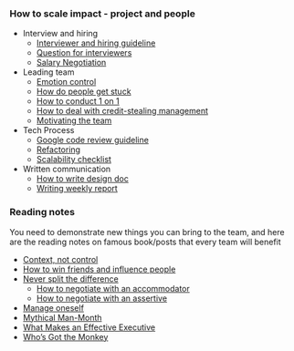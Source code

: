 ### How to scale impact - project and people
* Interview and hiring
  * [Interviewer and hiring guideline](https://george24601.github.io/2019/11/04/interview-hiring.html)
  * [Question for interviewers](https://george24601.github.io/2019/03/11/q-for-interviewers.html)
  * [Salary Negotiation](https://george24601.github.io/2019/03/20/salary.html)
* Leading team
  * [Emotion control](https://george24601.github.io/2019/07/02/emotion.html)
  * [How do people get stuck](https://george24601.github.io/2019/11/04/how-people-stuck.html)
  * [How to conduct 1 on 1](https://george24601.github.io/2018/06/11/1on1.html)
  * [How to deal with credit-stealing management](https://george24601.github.io/2019/05/08/credit-stealing.html)
  * [Motivating the team](https://george24601.github.io/2019/11/06/motivate.html)
* Tech Process
  * [Google code review guideline](https://george24601.github.io/2019/10/24/cr.html) 
  * [Refactoring](https://george24601.github.io/2018/03/26/refactor.html)
  * [Scalability checklist](https://george24601.github.io/2019/10/17/scalable-checklist.html)
* Written communication
  * [How to write design doc](https://george24601.github.io/2018/10/19/design-doc)
  * [Writing weekly report](https://george24601.github.io/2019/04/10/weekly-report.html)

### Reading notes

You need to demonstrate new things you can bring to the team, and here are the reading notes on famous book/posts that every team will benefit

* [Context, not control](https://george24601.github.io/2019/03/14/context-not-control.html)
* [How to win friends and influence people](https://george24601.github.io/2019/11/05/win-friends.html)
* [Never split the difference](https://george24601.github.io/2019/02/07/split-difference.html)
  * [How to negotiate with an accommodator](https://george24601.github.io/2019/02/04/negotiate-with-accommodator.html)
  * [How to negotiate with an assertive](https://george24601.github.io/2019/02/04/negotiate-with-assertive.html)
* [Manage oneself](https://george24601.github.io/2019/01/21/manage-yourself.html)
* [Mythical Man-Month](https://george24601.github.io/2019/03/25/mmm.html)
* [What Makes an Effective Executive](http://george24601.github.io/2019/10/30/effective-exec.html)
* [Who’s Got the Monkey](https://george24601.github.io/2019/10/09/monkey.html)
